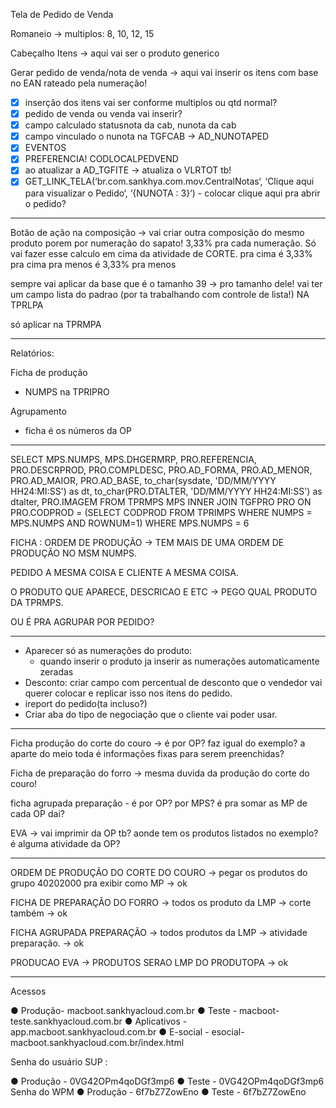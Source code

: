 Tela de Pedido de Venda

Romaneio  → multiplos: 8, 10, 12, 15

Cabeçalho
Itens → aqui vai ser o produto generico

Gerar pedido de venda/nota de venda → aqui vai inserir os itens com base no EAN rateado pela numeração!

- [x] inserção dos itens vai ser conforme multiplos ou qtd normal?
- [x] pedido de venda ou venda vai inserir?
- [x] campo calculado statusnota da cab, nunota da cab
- [x] campo vinculado o nunota na TGFCAB → AD_NUNOTAPED
- [x] EVENTOS
- [x] PREFERENCIA! CODLOCALPEDVEND
- [x] ao atualizar a AD_TGFITE → atualiza o VLRTOT tb!
- [x] GET_LINK_TELA(‘br.com.sankhya.com.mov.CentralNotas‘, ‘Clique aqui para visualizar o Pedido‘, ‘{NUNOTA : 3}‘) - colocar clique aqui pra abrir o pedido?

---

Botão de ação na composição → vai criar outra composição do mesmo produto porem por numeração do sapato! 3,33% pra cada numeração. Só vai fazer esse calculo em cima da atividade de CORTE.
pra cima é 3,33% pra cima
pra menos é 3,33% pra menos

sempre vai aplicar da base que é o tamanho 39 → pro tamanho dele!
vai ter um campo lista do padrao (por ta trabalhando com controle de lista!) NA TPRLPA

só aplicar na TPRMPA

---

Relatórios:

Ficha de produção
- NUMPS na TPRIPRO

Agrupamento
- ficha é os números da OP

---

SELECT 
MPS.NUMPS,
MPS.DHGERMRP,
PRO.REFERENCIA,
PRO.DESCRPROD,
PRO.COMPLDESC,
PRO.AD_FORMA,
PRO.AD_MENOR,
PRO.AD_MAIOR,
PRO.AD_BASE,
to_char(sysdate, 'DD/MM/YYYY HH24:MI:SS') as dt,
to_char(PRO.DTALTER, 'DD/MM/YYYY HH24:MI:SS') as dtalter,
PRO.IMAGEM
FROM TPRMPS MPS
INNER JOIN TGFPRO PRO ON PRO.CODPROD = (SELECT CODPROD FROM TPRIMPS WHERE NUMPS = MPS.NUMPS AND ROWNUM=1)
WHERE MPS.NUMPS = 6

FICHA : ORDEM DE PRODUÇÃO -> TEM MAIS DE UMA ORDEM DE PRODUÇÃO NO MSM NUMPS.

PEDIDO A MESMA COISA E CLIENTE A MESMA COISA.

O PRODUTO QUE APARECE, DESCRICAO E ETC -> PEGO QUAL PRODUTO DA TPRMPS.

OU É PRA AGRUPAR POR PEDIDO? 

---

- Aparecer só as numerações do produto:
	- quando inserir o produto ja inserir as numerações automaticamente zeradas
- Desconto: criar campo com percentual de desconto que o vendedor vai querer colocar e replicar isso nos itens do pedido.
- ireport do pedido(ta incluso?)
- Criar aba do tipo de negociação que o cliente vai poder usar.

---

Ficha produção do corte do couro -> é por OP? faz igual do exemplo? a aparte do meio toda é informações fixas para serem preenchidas? 

Ficha de preparação do forro -> mesma duvida da produção do corte do couro!

ficha agrupada preparação - é por OP? por MPS? é pra somar as MP de cada OP dai?

EVA -> vai imprimir da OP tb? aonde tem os produtos listados no exemplo? é alguma atividade da OP?

---

ORDEM DE PRODUÇÃO DO CORTE DO COURO -> pegar os produtos do grupo 40202000 pra exibir como MP → ok

FICHA DE PREPARAÇÃO DO FORRO -> todos os produto da LMP -> corte também → ok

FICHA AGRUPADA PREPARAÇÃO -> todos produtos da LMP -> atividade preparação. → ok

PRODUCAO EVA -> PRODUTOS SERAO LMP DO PRODUTOPA → ok

---

Acessos

●
 Produção- macboot.sankhyacloud.com.br
●
 Teste - macboot-teste.sankhyacloud.com.br
●
 Aplicativos - app.macboot.sankhyacloud.com.br
●
 E-social - esocial-macboot.sankhyacloud.com.br/index.html



 Senha do usuário SUP :


●
 Produção - 0VG42OPm4qoDGf3mp6
●
 Teste - 0VG42OPm4qoDGf3mp6
 Senha do WPM
●
 Produção - 6f7bZ7ZowEno
●
 Teste - 6f7bZ7ZowEno